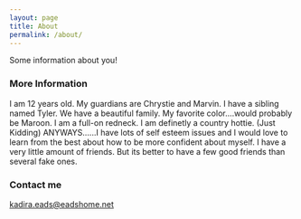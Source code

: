 ```yaml
---
layout: page
title: About
permalink: /about/
---
```


Some information about you!

### More Information

I am 12 years old. My guardians are Chrystie and Marvin. I have a sibling named Tyler. We have a beautiful family. My favorite color....would probably be Maroon. I am a full-on redneck. I am definetly a country hottie. (Just Kidding) ANYWAYS......I have lots of self esteem issues and I would love to learn from the best about how to be more confident about myself. I have a very little amount of friends. But its better to have a few good friends than several fake ones. 

### Contact me

[kadira.eads@eadshome.net](mailto:kadira.eads@eadshome.net)
